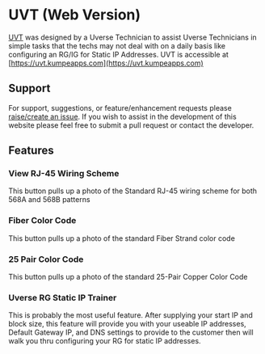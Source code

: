 # UVT (Web Version)

[UVT](https://uvt.kumpeapps.com) was designed by a Uverse Technician to assist Uverse Technicians in simple tasks that the techs may not deal with on a daily basis like configuring an RG/IG for Static IP Addresses.
UVT is accessible at [https://uvt.kumpeapps.com](https://uvt.kumpeapps.com)

## Support
For support, suggestions, or feature/enhancement requests please [raise/create an issue](https://github.com/kumpeapps/UVT_PHP/issues/new/choose).
If you wish to assist in the development of this website please feel free to submit a pull request or contact the developer.

## Features

### View RJ-45 Wiring Scheme
This button pulls up a photo of the Standard RJ-45 wiring scheme for both 568A and 568B patterns

### Fiber Color Code
This button pulls up a photo of the standard Fiber Strand color code

### 25 Pair Color Code
This button pulls up a photo of the standard 25-Pair Copper Color Code

### Uverse RG Static IP Trainer
This is probably the most useful feature. After supplying your start IP and block size, this feature will provide you with your useable IP addresses, Default Gateway IP, and DNS settings to provide to the customer then will walk you thru configuring your RG for static IP addresses.